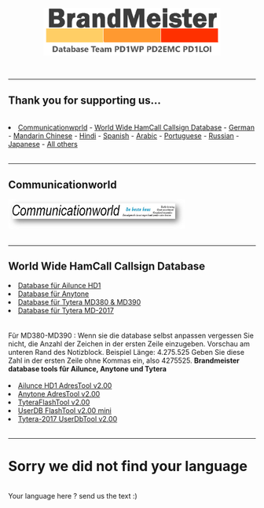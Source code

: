 <p align="center">
<a href="https://github.com/BM-Database" target="_blank"><img src="img/BM-logo2.gif" width="360"></a>
</p>
<br>
<hr>
<h2 id="english">Thank you for supporting us...</h2>
<br>
<li>
<a href="#comworld">Communicationwprld</a> - 
<a href="#hamcall">World Wide HamCall Callsign Database</a> - 
<a href="#german">German</a> -
<a href="#helpus">Mandarin Chinese</a> -
<a href="#helpus">Hindi</a> -
<a href="#helpus">Spanish</a> -
<a href="#helpus">Arabic</a> -
<a href="#helpus">Portuguese</a> -
<a href="#helpus">Russian</a> -
<a href="#helpus">Japanese</a> -
<a href="#helpus">All others</a>
</li>
<br>
<hr>
<h2 id="comworld">Communicationworld</h2>
<a href="https://www.communicationworld.nl" target="_blank"><img src="img/BM-comworld.jpg" width="360"></a>
<br>
<br>
<hr>
<h2 id="hamcall">World Wide HamCall Callsign Database</h2>
<li>
<a href="https://raw.githubusercontent.com/BM-Database/database/master/userhd.csv">Database für Ailunce HD1</a>
</li>
<li>
<a href="https://raw.githubusercontent.com/BM-Database/database/master/userat.csv">Database für Anytone</a>
</li>
<li>
<a href="https://github.com/BM-Database/database/raw/master/user.bin">Database für Tytera MD380 & MD390</a>
</li>
<li>
<a href="https://raw.githubusercontent.com/BM-Database/database/master/usermd2017.csv">Database für Tytera MD-2017</a>
</li>
<br><br>
Fũr MD380-MD390 : Wenn sie die database selbst anpassen vergessen Sie nicht, die Anzahl der Zeichen in der ersten Zeile einzugeben. Vorschau am unteren Rand des Notizblock. Beispiel Länge: 4.275.525 Geben Sie diese Zahl in der ersten Zeile ohne Kommas ein, also 4275525.
<b>Brandmeister database tools fũr Ailunce, Anytone und Tytera</b>
<br><br>
<li>
<a href="https://github.com/BM-Database/database-tools/wiki/Ailunce-HD1-AdresTool-v2.00">Ailunce HD1 AdresTool v2.00</a>
</li>
<li>
<a href="https://github.com/BM-Database/database-tools/wiki/Anytone-AdresTool-v2.00">Anytone AdresTool v2.00</a>
</li>
<li>
<a href="https://github.com/BM-Database/database-tools/wiki/TyteraFlashTool-v2.00">TyteraFlashTool v2.00</a>
</li>
<li>
<a href="https://github.com/BM-Database/database-tools/wiki/UserDB-FlashTool-v2.00-mini">UserDB FlashTool v2.00 mini</a>
</li>
<li>
<a href="https://github.com/BM-Database/database-tools/wiki/Tytera-2017-UserDbTool-v2.00">Tytera-2017 UserDbTool v2.00</a>
</li>
<br>
<hr>
<h1 id="helpus">Sorry we did not find your language</h1>
<br>
Your language here ? send us the text :) 
